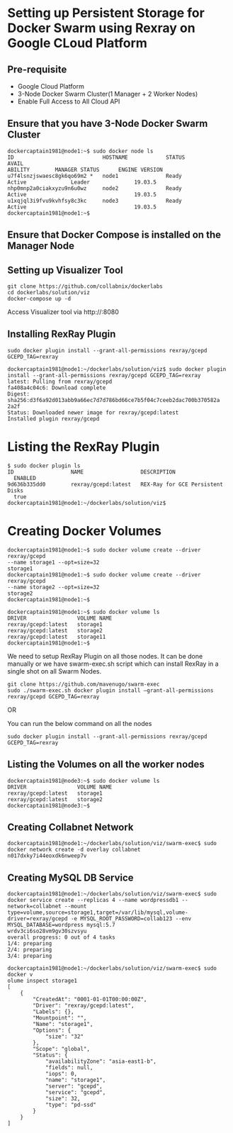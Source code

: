 # Setting up Persistent Storage for Docker Swarm using Rexray on Google CLoud Platform

## Pre-requisite

- Google Cloud Platform
- 3-Node Docker Swarm Cluster(1 Manager + 2 Worker Nodes)
- Enable Full Access to All Cloud API

## Ensure that you have 3-Node Docker Swarm Cluster

```
dockercaptain1981@node1:~$ sudo docker node ls
ID                            HOSTNAME            STATUS              AVAIL
ABILITY        MANAGER STATUS      ENGINE VERSION
u7f4lsnzjswaesc8gk6qo69m2 *   node1               Ready               Active              Leader              19.03.5
nhp0mnp2a0ciakxyzu9n6u0wz     node2               Ready               Active                                  19.03.5
u1xqjql3i9fvu9kvhfsy8c3kc     node3               Ready               Active                                  19.03.5
dockercaptain1981@node1:~$ 
```

## Ensure that Docker Compose is installed on the Manager Node

## Setting up Visualizer Tool

```
git clone https://github.com/collabnix/dockerlabs
cd dockerlabs/solution/viz
docker-compose up -d
```

Access Visualizer tool via http://<IP>:8080

## Installing RexRay Plugin

```
sudo docker plugin install --grant-all-permissions rexray/gcepd GCEPD_TAG=rexray

dockercaptain1981@node1:~/dockerlabs/solution/viz$ sudo docker plugin install --grant-all-permissions rexray/gcepd GCEPD_TAG=rexray
latest: Pulling from rexray/gcepd
fa408a4c04c6: Download complete 
Digest: sha256:d3f6a92d013abb9a66ec7d7d786bd66ce7b5f04c7ceeb2dac700b370582a
2a2f
Status: Downloaded newer image for rexray/gcepd:latest
Installed plugin rexray/gcepd
```

# Listing the RexRay Plugin


```
$ sudo docker plugin ls
ID                  NAME                  DESCRIPTION                      
  ENABLED
9d636b335dd0        rexray/gcepd:latest   REX-Ray for GCE Persistent Disks 
  true
dockercaptain1981@node1:~/dockerlabs/solution/viz$ 
```

# Creating Docker Volumes

```
dockercaptain1981@node1:~$ sudo docker volume create --driver rexray/gcepd 
--name storage1 --opt=size=32
storage1
dockercaptain1981@node1:~$ sudo docker volume create --driver rexray/gcepd 
--name storage2 --opt=size=32
storage2
dockercaptain1981@node1:~$ 
```

```
dockercaptain1981@node1:~$ sudo docker volume ls
DRIVER                VOLUME NAME
rexray/gcepd:latest   storage1
rexray/gcepd:latest   storage2
rexray/gcepd:latest   storage11
dockercaptain1981@node1:~$ 
```

We need to setup RexRay Plugin on all those nodes. It can be done manually or we have swarm-exec.sh script which can install RexRay in a single shot on all Swarm Nodes.

```
git clone https://github.com/mavenugo/swarm-exec
sudo ./swarm-exec.sh docker plugin install –grant-all-permissions rexray/gcepd GCEPD_TAG=rexray
```

OR 

You can run the below command on all the nodes

```
sudo docker plugin install --grant-all-permissions rexray/gcepd GCEPD_TAG=rexray
```

## Listing the Volumes on all the worker nodes 

```
dockercaptain1981@node3:~$ sudo docker volume ls
DRIVER                VOLUME NAME
rexray/gcepd:latest   storage1
rexray/gcepd:latest   storage2
dockercaptain1981@node3:~$ 
```

## Creating Collabnet Network

```
dockercaptain1981@node1:~/dockerlabs/solution/viz/swarm-exec$ sudo docker network create -d overlay collabnet
n017dxky7i44eoxdk6nweep7v
```


## Creating MySQL DB Service

```
dockercaptain1981@node1:~/dockerlabs/solution/viz/swarm-exec$ sudo docker service create --replicas 4 --name wordpressdb1 --network=collabnet --mount type=volume,source=storage1,target=/var/lib/mysql,volume-driver=rexray/gcepd -e MYSQL_ROOT_PASSWORD=collab123 --env MYSQL_DATABASE=wordpress mysql:5.7
wrdv3ci6so28vm9gv30szvsyu
overall progress: 0 out of 4 tasks 
1/4: preparing 
2/4: preparing 
3/4: preparing 
```

```
dockercaptain1981@node1:~/dockerlabs/solution/viz/swarm-exec$ sudo docker v
olume inspect storage1
[
    {
        "CreatedAt": "0001-01-01T00:00:00Z",
        "Driver": "rexray/gcepd:latest",
        "Labels": {},
        "Mountpoint": "",
        "Name": "storage1",
        "Options": {
            "size": "32"
        },
        "Scope": "global",
        "Status": {
            "availabilityZone": "asia-east1-b",
            "fields": null,
            "iops": 0,
            "name": "storage1",
            "server": "gcepd",
            "service": "gcepd",
            "size": 32,
            "type": "pd-ssd"
        }
    }
]
```
